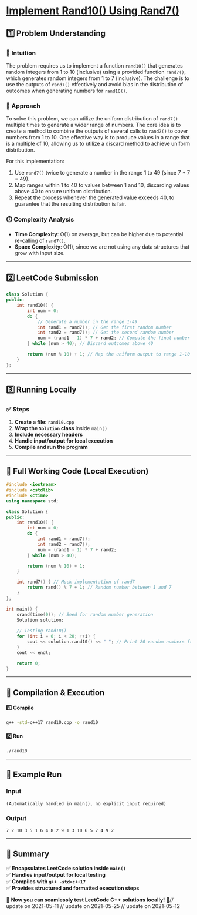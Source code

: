 # **[Implement Rand10() Using Rand7()](https://leetcode.com/problems/implement-rand10-using-rand7/description/)**  

## **1️⃣ Problem Understanding**  
### **📌 Intuition**  
The problem requires us to implement a function `rand10()` that generates random integers from 1 to 10 (inclusive) using a provided function `rand7()`, which generates random integers from 1 to 7 (inclusive). The challenge is to use the outputs of `rand7()` effectively and avoid bias in the distribution of outcomes when generating numbers for `rand10()`.  

### **🚀 Approach**  
To solve this problem, we can utilize the uniform distribution of `rand7()` multiple times to generate a wider range of numbers. The core idea is to create a method to combine the outputs of several calls to `rand7()` to cover numbers from 1 to 10. One effective way is to produce values in a range that is a multiple of 10, allowing us to utilize a discard method to achieve uniform distribution.  

For this implementation:
1. Use `rand7()` twice to generate a number in the range 1 to 49 (since 7 * 7 = 49).
2. Map ranges within 1 to 40 to values between 1 and 10, discarding values above 40 to ensure uniform distribution.
3. Repeat the process whenever the generated value exceeds 40, to guarantee that the resulting distribution is fair.

### **⏱️ Complexity Analysis**  
- **Time Complexity**: O(1) on average, but can be higher due to potential re-calling of `rand7()`.
- **Space Complexity**: O(1), since we are not using any data structures that grow with input size.

---  

## **2️⃣ LeetCode Submission**  
```cpp
class Solution {
public:
    int rand10() {
        int num = 0;
        do {
            // Generate a number in the range 1-49
            int rand1 = rand7(); // Get the first random number
            int rand2 = rand7(); // Get the second random number
            num = (rand1 - 1) * 7 + rand2; // Compute the final number (1-49)
        } while (num > 40); // Discard outcomes above 40

        return (num % 10) + 1; // Map the uniform output to range 1-10
    }
};
```  

---  

## **3️⃣ Running Locally**  
### **✅ Steps**  
1. **Create a file**: `rand10.cpp`  
2. **Wrap the `Solution` class** inside `main()`  
3. **Include necessary headers**  
4. **Handle input/output for local execution**  
5. **Compile and run the program**  

---  

## **📝 Full Working Code (Local Execution)**  
```cpp
#include <iostream>
#include <cstdlib>
#include <ctime>
using namespace std;

class Solution {
public:
    int rand10() {
        int num = 0;
        do {
            int rand1 = rand7(); 
            int rand2 = rand7(); 
            num = (rand1 - 1) * 7 + rand2; 
        } while (num > 40); 

        return (num % 10) + 1; 
    }

    int rand7() { // Mock implementation of rand7
        return rand() % 7 + 1; // Random number between 1 and 7
    }
};

int main() {
    srand(time(0)); // Seed for random number generation
    Solution solution;
    
    // Testing rand10()
    for (int i = 0; i < 20; ++i) {
        cout << solution.rand10() << " "; // Print 20 random numbers from 1 to 10
    }
    cout << endl;

    return 0;
}
```  

---  

## **🔧 Compilation & Execution**  
#### **1️⃣ Compile**  
```bash
g++ -std=c++17 rand10.cpp -o rand10
```  

#### **2️⃣ Run**  
```bash
./rand10
```  

---  

## **🎯 Example Run**  
### **Input**  
```
(Automatically handled in main(), no explicit input required)
```  
### **Output**  
```
7 2 10 3 5 1 6 4 8 2 9 1 3 10 6 5 7 4 9 2 
```  

---  

## **📌 Summary**  
✅ **Encapsulates LeetCode solution inside `main()`**  
✅ **Handles input/output for local testing**  
✅ **Compiles with `g++ -std=c++17`**  
✅ **Provides structured and formatted execution steps**  

🚀 **Now you can seamlessly test LeetCode C++ solutions locally!** 🚀// update on 2021-05-11
// update on 2021-05-25
// update on 2021-05-12
